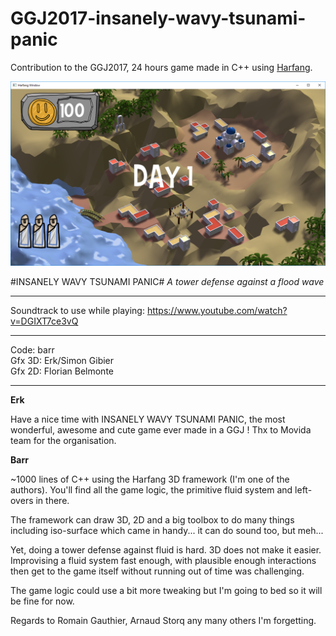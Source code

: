 # GGJ2017-insanely-wavy-tsunami-panic
Contribution to the GGJ2017, 24 hours game made in C++ using [Harfang](https://www.harfang3d.com).

![Gameplay](still1.png)

#INSANELY WAVY TSUNAMI PANIC#
*A tower defense against a flood wave*

----
Soundtrack to use while playing: https://www.youtube.com/watch?v=DGIXT7ce3vQ

----
Code: barr<br>
Gfx 3D: Erk/Simon Gibier<br>
Gfx 2D: Florian Belmonte<br>

----
**Erk**

Have a nice time with INSANELY WAVY TSUNAMI PANIC, the most wonderful, awesome and cute game ever made in a GGJ ! Thx to Movida team for the organisation.

**Barr**

~1000 lines of C++ using the Harfang 3D framework (I'm one of the authors). You'll find all the game logic, the primitive fluid system and left-overs in there.

The framework can draw 3D, 2D and a big toolbox to do many things including iso-surface which came in handy... it can do sound too, but meh...

Yet, doing a tower defense against fluid is hard. 3D does not make it easier. Improvising a fluid system fast enough, with plausible enough interactions then get to the game itself without running out of time was challenging.

The game logic could use a bit more tweaking but I'm going to bed so it will be fine for now.

Regards to Romain Gauthier, Arnaud Storq any many others I'm forgetting.
